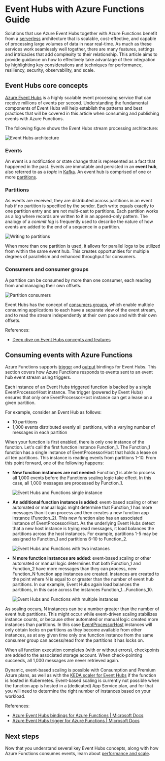 # Event Hubs with Azure Functions Guide

Solutions that use Azure Event Hubs together with Azure Functions benefit from a
[serverless](https://azure.microsoft.com/solutions/serverless/) architecture
that is scalable, cost-effective, and capable of processing large volumes of
data in near real-time. As much as these services work seamlessly well together,
there are many features, settings and intricacies that add complexity to their
relationship. This article aims to provide guidance on how to effectively take
advantage of their integration by highlighting key considerations and techniques
for performance, resiliency, security, observability, and scale.

## Event Hubs core concepts

[Azure Event Hubs](https://azure.microsoft.com/services/event-hubs/) is a
highly scalable event processing service that can receive millions of events per
second. Understanding the fundamental components of Event Hubs will help
establish the patterns and best practices that will be covered in this article
when consuming and publishing events with Azure Functions.

The following figure shows the Event Hubs stream processing architecture:

![Event Hubs architecture](./images/event_hubs_architecture.svg)

### Events

An event is a notification or state change that is represented as a fact that
happened in the past. Events are immutable and persisted in an **event hub**,
also referred to as a *topic* in [Kafka](https://kafka.apache.org/). An event
hub is comprised of one or more
[partitions](https://docs.microsoft.com/azure/event-hubs/event-hubs-features#partitions).

### Partitions

As events are received, they are distributed across partitions in an event hub
if no partition is specified by the sender. Each write equals exactly to one
partition entry and are not multi-cast to partitions. Each partition works as a
log where records are written to it in an append-only pattern. The analogy of a
*commit log* is frequently used to describe the nature of how events are added
to the end of a sequence in a partition.

![Writing to partitions](./images/event_hubs_partition_writes.svg)

When more than one partition is used, it allows for parallel logs to be utilized
from within the same event hub. This creates opportunities for multiple degrees
of parallelism and enhanced throughput for consumers.

### Consumers and consumer groups

A partition can be consumed by more than one consumer, each reading from and
managing their own offsets.

![Partition consumers](./images/event_hubs_partition_consumers.svg)

Event Hubs has the concept of [consumers groups](https://docs.microsoft.com/azure/event-hubs/event-hubs-features#consumer-groups),
which enable multiple consuming applications to each have a separate view of the
event stream, and to read the stream independently at their own pace and with
their own offsets.

References:

- [Deep dive on Event Hubs concepts and features](https://docs.microsoft.com/azure/event-hubs/event-hubs-features)

## Consuming events with Azure Functions

Azure Functions supports [trigger](https://docs.microsoft.com/azure/azure-functions/functions-bindings-event-hubs-trigger?tabs=csharp) and
[output](https://docs.microsoft.com/azure/azure-functions/functions-bindings-event-hubs-output?tabs=csharp)
bindings for Event Hubs. This section covers how Azure Functions responds to
events sent to an event hub event stream using triggers.

Each instance of an Event Hubs triggered function is backed by a single
EventProcessorHost instance. The trigger (powered by Event Hubs) ensures that
only one EventProcessorHost instance can get a lease on a given partition.

For example, consider an Event Hub as follows:

- 10 partitions
- 1,000 events distributed evenly all partitions, with a varying number of
    messages in each partition

When your function is first enabled, there is only one instance of the function.
Let's call the first function instance Function\_1. The Function\_1 function has
a single instance of EventProcessorHost that holds a lease on all ten
partitions. This instance is reading events from partitions 1-10. From this
point forward, one of the following happens:

- **New function instances are not needed**: Function\_1 is able to process
    all 1,000 events before the Functions scaling logic take effect. In this
    case, all 1,000 messages are processed by Function\_1.

    ![Event Hubs and Functions single instance](./images/event_hubs_functions.svg)

- **An additional function instance is added**: event-based scaling or other
    automated or manual logic might determine that Function\_1 has more messages
    than it can process and then creates a new function app instance
    (Function\_2). This new function also has an associated instance of
    EventProcessorHost. As the underlying Event Hubs detect that a new host
    instance is trying read messages, it load balances the partitions across the
    host instances. For example, partitions 1-5 may be assigned to Function\_1
    and partitions 6-10 to Function\_2.

    ![Event Hubs and Functions with two instances](./images/event_hubs_functions_two_instances.svg)

- **N more function instances are added**: event-based scaling or other
    automated or manual logic determines that both Function\_1 and Function\_2
    have more messages than they can process, new Function\_N function app
    instances are created. Instances are created to the point where N is equal
    to or greater than the number of event hub partitions. In our example, Event
    Hubs again load balances the partitions, in this case across the instances
    Function\_1...Functions\_10.

    ![Event Hubs and Functions with multiple instances](./images/event_hubs_functions_n_instances.svg)

As scaling occurs, N instances can be a number greater than the number of event
hub partitions. This might occur while event-driven scaling stabilizes instance
counts, or because other automated or manual logic created more instances than
partitions. In this case
[EventProcessorHost](https://docs.microsoft.com/dotnet/api/microsoft.azure.eventhubs.processor)
instances will only obtain locks on partitions as they become available from
other instances, as at any given time only one function instance from the same
consumer group can access/read from the partitions it has locks on.

When all function execution completes (with or without errors), checkpoints are
added to the associated storage account. When check-pointing succeeds, all 1,000
messages are never retrieved again.

Dynamic, event-based scaling is possible with Consumption and Premium Azure
plans, as well as with the [KEDA scaler for Event
Hubs](https://keda.sh/docs/2.2/scalers/azure-event-hub/) if the function is
hosted in Kubernetes. Event-based scaling is currently not possible when the
function app is hosted in a (dedicated) App Service plan, and for that you will
need to determine the right number of instances based on your workload.

References:

- [Azure Event Hubs bindings for Azure Functions \| Microsoft
    Docs](https://docs.microsoft.com/azure/azure-functions/functions-bindings-event-hubs)
- [Azure Event Hubs trigger for Azure Functions \| Microsoft
    Docs](https://docs.microsoft.com/azure/azure-functions/functions-bindings-event-hubs-trigger?tabs=csharp)

## Next steps

Now that you understand several key Event Hubs concepts, along with how Azure Functions consumes events, learn about [performance and scale](./performance-scale.md).
